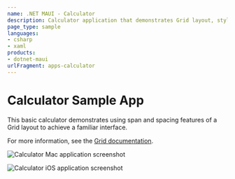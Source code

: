 ```yaml
---
name: .NET MAUI - Calculator
description: Calculator application that demonstrates Grid layout, styling, and event handling.
page_type: sample
languages:
- csharp
- xaml
products:
- dotnet-maui
urlFragment: apps-calculator
---
```


# Calculator Sample App

This basic calculator demonstrates using span and spacing features of a Grid layout to achieve a familiar interface.

For more information, see the [Grid documentation](https://docs.microsoft.com/dotnet/maui/user-interface/layouts/grid).

![Calculator Mac application screenshot](images/macos.png "Calculator application screenshot")

![Calculator iOS application screenshot](images/ios.png "Calculator application screenshot")
